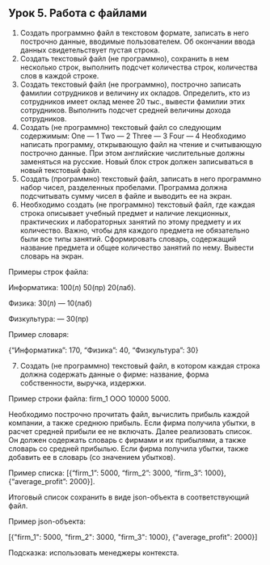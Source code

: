 ## Урок 5. Работа с файлами

1. Создать программно файл в текстовом формате, записать в него построчно данные, вводимые пользователем. Об окончании ввода данных свидетельствует пустая строка.
2. Создать текстовый файл (не программно), сохранить в нем несколько строк, выполнить подсчет количества строк, количества слов в каждой строке.
3. Создать текстовый файл (не программно), построчно записать фамилии сотрудников и величину их окладов. Определить, кто из сотрудников имеет оклад менее 20 тыс., вывести фамилии этих сотрудников. Выполнить подсчет средней величины дохода сотрудников.
4. Создать (не программно) текстовый файл со следующим содержимым:
One — 1
Two — 2
Three — 3
Four — 4
Необходимо написать программу, открывающую файл на чтение и считывающую построчно данные. При этом английские числительные должны заменяться на русские. Новый блок строк должен записываться в новый текстовый файл.
5. Создать (программно) текстовый файл, записать в него программно набор чисел, разделенных пробелами. Программа должна подсчитывать сумму чисел в файле и выводить ее на экран.
6. Необходимо создать (не программно) текстовый файл, где каждая строка описывает учебный предмет и наличие лекционных, практических и лабораторных занятий по этому предмету и их количество. Важно, чтобы для каждого предмета не обязательно были все типы занятий. Сформировать словарь, содержащий название предмета и общее количество занятий по нему. Вывести словарь на экран.

Примеры строк файла:

Информатика: 100(л) 50(пр) 20(лаб).

Физика: 30(л) — 10(лаб)

Физкультура: — 30(пр)

Пример словаря:

{“Информатика”: 170, “Физика”: 40, “Физкультура”: 30}

7. Создать (не программно) текстовый файл, в котором каждая строка должна содержать данные о фирме: название, форма собственности, выручка, издержки.

Пример строки файла: firm_1 ООО 10000 5000.

Необходимо построчно прочитать файл, вычислить прибыль каждой компании, а также среднюю прибыль. Если фирма получила убытки, в расчет средней прибыли ее не включать.
Далее реализовать список. Он должен содержать словарь с фирмами и их прибылями, а также словарь со средней прибылью. Если фирма получила убытки, также добавить ее в словарь (со значением убытков).

Пример списка: [{“firm_1”: 5000, “firm_2”: 3000, “firm_3”: 1000}, {“average_profit”: 2000}].

Итоговый список сохранить в виде json-объекта в соответствующий файл.

Пример json-объекта:

[{"firm_1": 5000, "firm_2": 3000, "firm_3": 1000}, {"average_profit": 2000}]

Подсказка: использовать менеджеры контекста.
